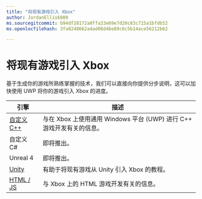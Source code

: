 ```yaml
---
title: "将现有游戏引入 Xbox"
author: JordanEllis6809
ms.sourcegitcommit: b94df28172a0ffa33e69e7d20c83c715a1bfdb52
ms.openlocfilehash: 3fa8248662a4ad08d46e89c6c5b14ace56212b62

---
```


# 将现有游戏引入 Xbox

基于生成你的游戏所熟练掌握的技术，我们可以直接向你提供分步说明，这可以加快使用 UWP 将你的游戏引入 Xbox 的进度。

| 引擎      | 描述 |
|------------|-------------|
|[自定义 C++](development-lanes-custom-cpp.md)| 与在 Xbox 上使用通用 Windows 平台 (UWP) 进行 C++ 游戏开发有关的信息。 |
|自定义 C#| 即将推出。 |
|Unreal 4| 即将推出。 |
|[Unity](development-lanes-unity.md)| 有助于将现有游戏从 Unity 引入 Xbox 的教程。 |
|[HTML / JS](development-lanes-html.md)| 与 Xbox 上的 HTML 游戏开发有关的信息。 |



<!--HONumber=Jun16_HO3-->


